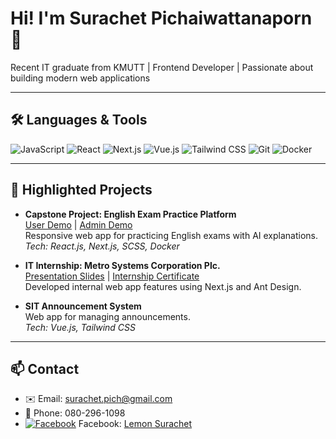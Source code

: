 # Hi! I'm Surachet Pichaiwattanaporn 👋

Recent IT graduate from KMUTT | Frontend Developer | Passionate about building modern web applications

---

## 🛠️ Languages & Tools
![JavaScript](https://img.shields.io/badge/-JavaScript-F7DF1E?logo=javascript&logoColor=black)
![React](https://img.shields.io/badge/-React-61DAFB?logo=react&logoColor=black)
![Next.js](https://img.shields.io/badge/-Next.js-000?logo=next.js&logoColor=white)
![Vue.js](https://img.shields.io/badge/-Vue.js-4FC08D?logo=vue.js&logoColor=white)
![Tailwind CSS](https://img.shields.io/badge/-TailwindCSS-38B2AC?logo=tailwind-css&logoColor=white)
![Git](https://img.shields.io/badge/-Git-F05032?logo=git&logoColor=white)
![Docker](https://img.shields.io/badge/-Docker-2496ED?logo=docker&logoColor=white)

---

## 🚀 Highlighted Projects

- **Capstone Project: English Exam Practice Platform**  
  [User Demo](https://capstone24.sit.kmutt.ac.th/nw1/) | [Admin Demo](https://capstone24.sit.kmutt.ac.th/nw1/admin/)  
  Responsive web app for practicing English exams with AI explanations.  
  _Tech: React.js, Next.js, SCSS, Docker_

- **IT Internship: Metro Systems Corporation Plc.**  
  [Presentation Slides](ลิงก์) | [Internship Certificate](ลิงก์)  
  Developed internal web app features using Next.js and Ant Design.

- **SIT Announcement System**  
  Web app for managing announcements.  
  _Tech: Vue.js, Tailwind CSS_

---

## 📫 Contact
- ✉️ Email: surachet.pich@gmail.com
- 📱 Phone: 080-296-1098
- [![Facebook](http://i.imgur.com/fep1WsG.png)]([https://facebook.com/yourfacebook](https://www.facebook.com/surachet.pichaiwattanaporn?_rdc=1&_rdr#)) Facebook: [Lemon Surachet](https://www.facebook.com/surachet.pichaiwattanaporn?_rdc=1&_rdr#)

